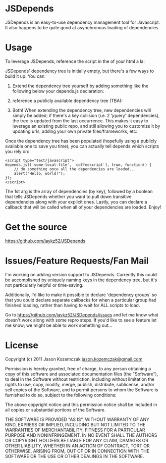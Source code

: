 JSDepends
=============

JSDepends is an easy-to-use dependency management tool for Javascript. It also happens to be quite good at asynchronous loading of dependencies.

# Usage
To leverage JSDepends,  reference the script in the <head></head> of your html a la:

 <script src='url/for/depends.js' type='text/javascript'></script>

JSDepends' dependency tree is initially empty, but there's a few ways to build it up. You can:

1. Extend the dependency tree yourself by adding something like the following below your depends.js declaration: 
	
	<script type="text/javascript">
	depends.extend({
		'random-script' : {'url' : 'url/for/randomscript.js', require: null},
		'some-local-file' : {'url' : 'url/for/file.js', require: ['jquery-ui', 'random-script']},
		'jquery-ui' : {'url' : 'url/for/jquery-ui.js', require: ['jquery']},
		'jquery' : {'url' : 'url/for/jquery.js'}
	});
	</script>

2. reference a publicly available dependency tree (TBA):
	
	<script src="url/for/depends-tree.js" type="text/javascript"></script>
	
3. Both! When extending the dependency tree, new dependencies will simply be added; if there's a key collision (i.e. 2 'jquery' dependencies), the tree is updated from the last occurrence. This makes it easy to leverage an existing public repo, and still allowing you to customize it by updating urls, adding your own private files/frameworks, etc:

	<script src="url/for/depends-tree.js" type="text/javascript"></script>
	<script>
	depends.extend({
		'some-local-file' : {'url' : 'url/for/file.js', require: ['jquery']},
		'jquery' : {'url' : 'new/url/for/jquery.js'}
	});
	</script>
	
Once the dependency tree has been populated (hopefully using a publicly available one to save you time), you can actually tell depends which scripts you rely on:
	
	<script type="text/javascript">
	depends.js(['some-local-file', 'coffeescript'], true, function() {
		// do something once all the dependencies are loaded...
		alert("Hello, world!");
	});
	</script>
	
The 1st arg is the array of dependencies (by key), followed by a boolean that tells JSDepends whether you want to pull down transitive dependencies along with your explicit ones. Lastly, you can declare a callback that will be called when all of your dependencies are loaded. Enjoy!

# Get the source
<https://github.com/jaykz52/JSDepends>

# Issues/Feature Requests/Fan Mail
I'm working on adding version support to JSDepends. Currently this could be accomplished by uniquely naming keys in the dependency tree, but it's not particularly helpful or time-saving.

Additionally, I'd like to make it possible to declare 'dependency groups' so that you could declare separate callbacks for when a particular group had finished loading, rather than having to wait for ALL scripts to load.

Go to <https://github.com/jaykz52/JSDepends/issues> and let me know what doesn't work along with some repro steps. If you'd like to see a feature let me know; we might be able to work something out...

# License
Copyright (c) 2011 Jason Kozemczak <jason.kozemczak@gmail.com>

Permission is hereby granted, free of charge, to any person
obtaining a copy of this software and associated documentation
files (the "Software"), to deal in the Software without
restriction, including without limitation the rights to use,
copy, modify, merge, publish, distribute, sublicense, and/or sell
copies of the Software, and to permit persons to whom the
Software is furnished to do so, subject to the following
conditions:

The above copyright notice and this permission notice shall be
included in all copies or substantial portions of the Software.

THE SOFTWARE IS PROVIDED "AS IS", WITHOUT WARRANTY OF ANY KIND,
EXPRESS OR IMPLIED, INCLUDING BUT NOT LIMITED TO THE WARRANTIES
OF MERCHANTABILITY, FITNESS FOR A PARTICULAR PURPOSE AND
NONINFRINGEMENT. IN NO EVENT SHALL THE AUTHORS OR COPYRIGHT
HOLDERS BE LIABLE FOR ANY CLAIM, DAMAGES OR OTHER LIABILITY,
WHETHER IN AN ACTION OF CONTRACT, TORT OR OTHERWISE, ARISING
FROM, OUT OF OR IN CONNECTION WITH THE SOFTWARE OR THE USE OR
OTHER DEALINGS IN THE SOFTWARE.